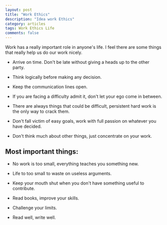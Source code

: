 ```yaml
---
layout: post
title: "Work Ethics"
description: "Idea work Ethics"
category: articles
tags: Work Ethics Life
comments: false
---
```


Work has a really important role in anyone's life. I feel there are some things that really help us
do our work nicely.

- Arrive on time. Don't be late without giving a heads up to the other party.

- Think logically before making any decision.

- Keep the communication lines open.

- If you are facing a difficulty admit it, don't let your ego come in between.

- There are always things that could be difficult, persistent hard work is the only way to crack them.

- Don't fall victim of easy goals, work with full passion on whatever you have decided.

- Don't think much about other things, just concentrate on your work.


## Most important things:

- No work is too small, everything teaches you something new.

- Life to too small to waste on useless arguments.

- Keep your mouth shut when you don't have something useful to contribute.

- Read books, improve your skills.

- Challenge your limits.

- Read well, write well.


